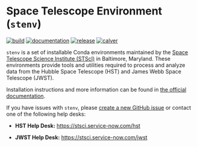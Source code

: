# Space Telescope Environment (`stenv`)

[![build](https://github.com/spacetelescope/stenv/actions/workflows/build.yml/badge.svg)](https://github.com/spacetelescope/stenv/actions/workflows/build.yml)
[![documentation](https://readthedocs.org/projects/stenv/badge/?version=latest)](https://stenv.readthedocs.io/en/latest/?badge=latest)
[![release](https://img.shields.io/github/v/release/spacetelescope/stenv)](https://github.com/spacetelescope/stenv/releases)
[![calver](https://img.shields.io/badge/calver-YYYY.0M.0D-22bfda.svg)](https://calver.org)

`stenv` is a set of installable Conda environments maintained by
the [Space Telescope Science Institute (STScI)](http://www.stsci.edu) in Baltimore, Maryland. These environments
provide tools and utilities required to process and analyze data from the Hubble Space Telescope
(HST) and James Webb Space Telescope (JWST).

Installation instructions and more information can be found
in [the official documentation](https://stenv.readthedocs.io).

If you have issues with ``stenv``, please [create a new GitHub issue](https://github.com/spacetelescope/stenv/issues)
or contact one of the following help desks:

* **HST Help Desk:** https://stsci.service-now.com/hst

* **JWST Help Desk:** https://stsci.service-now.com/jwst
